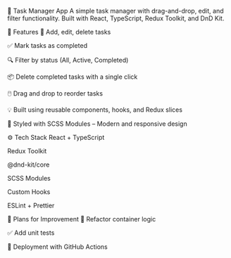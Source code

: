   📝 Task Manager App
A simple task manager with drag-and-drop, edit, and filter functionality. Built with React, TypeScript, Redux Toolkit, and DnD Kit.



  🚀 Features
🧩 Add, edit, delete tasks 

✅ Mark tasks as completed 

🔍 Filter by status (All, Active, Completed)

📦 Delete completed tasks with a single click

🖱️ Drag and drop to reorder tasks 

💡 Built using reusable components, hooks, and Redux slices

🎨 Styled with SCSS Modules – Modern and responsive design




  ⚙️ Tech Stack
React + TypeScript 

Redux Toolkit 

@dnd-kit/core 

SCSS Modules 

Custom Hooks 

ESLint + Prettier 





  🚧 Plans for Improvement
🔄 Refactor container logic 

✅ Add unit tests 

🧪 Deployment with GitHub Actions